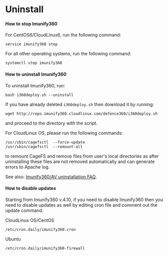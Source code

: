 # Uninstall

#### How to stop Imunify360

For CentOS6/CloudLinux6, run the following command:

<div class="notranslate">

```
service imunify360 stop
```
</div>

For all other operating systems, run the following command:

<div class="notranslate">

```
systemctl stop imunify360
```
</div>

#### How to uninstall Imunify360

To uninstall Imunify360, run:

<div class="notranslate">

```
bash i360deploy.sh --uninstall
```

</div>

If you have already deleted <span class="notranslate">`i360deploy.sh`</span> then download it by running:

<div class="notranslate">

```
wget http://repo.imunify360.cloudlinux.com/defence360/i360deploy.sh
```

</div>

and proceed to the directory with the script.


For CloudLinux OS, please run the following commands:

<div class="notranslate">

```
/usr/sbin/cagefsctl  --force-update
/usr/sbin/cagefsctl  --remount-all
```

</div>

to remount <span class="notranslate">CageFS</span> and remove files from user's local directories as after uninstalling these files are not removed automatically and can generate errors to Apache log.

See also: [Imunify360/AV uninstallation FAQ](https://cloudlinux.zendesk.com/hc/en-us/articles/360016144139-Imunify360-AV-uninstallation-FAQ).

#### How to disable updates

Starting from Imunify360 v.4.10, if you need to disable Imunify360 then you need to disable updates as well by editing cron file and comment out the update command.

CloudLinux OS/CentOS 

<div class="notranslate">

```
/etc/cron.daily/imunify360.cron
```
</div>

Ubuntu

<div class="notranslate">

```
/etc/cron.daily/imunify360-firewall
```
</div>


